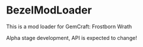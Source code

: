 # BezelModLoader
This is a mod loader for GemCraft: Frostborn Wrath

Alpha stage development, API is expected to change!
